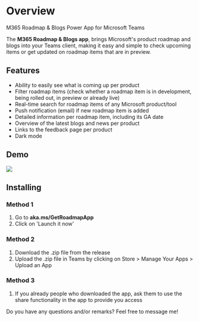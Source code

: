 # Overview
M365 Roadmap &amp; Blogs Power App for Microsoft Teams

The **M365 Roadmap & Blogs app**, brings Microsoft's product roadmap and blogs into your Teams client, making it easy and simple to check upcoming items or get updated on roadmap items that are in preview.

## Features
- Ability to easily see what is coming up per product
- Filter roadmap items (check whether a roadmap item is in development, being rolled out, in preview or already live)
- Real-time search for roadmap items of any Microsoft product/tool
- Push notification (email) if new roadmap item is added
- Detailed information per roadmap item, including its GA date
- Overview of the latest blogs and news per product
- Links to the feedback page per product
- Dark mode

## Demo
![](https://github.com/kaanaytemir/Microsoft-Roadmap-Power-App/blob/main/M365Roadmap.gif)

## Installing

### Method 1
1. Go to **aka.ms/GetRoadmapApp**
2. Click on 'Launch it now'

### Method 2
1. Download the .zip file from the release
2. Upload the .zip file in Teams by clicking on Store > Manage Your Apps > Upload an App

### Method 3
1. If you already people who downloaded the app, ask them to use the share functionality in the app to provide you access

Do you have any questions and/or remarks? Feel free to message me!
